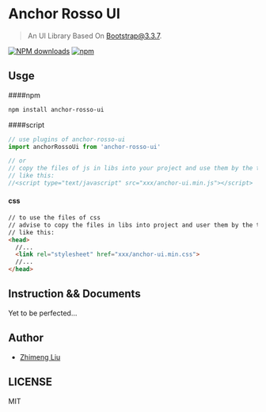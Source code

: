 # Anchor Rosso UI

> An UI Library Based On Bootstrap@3.3.7.

[![NPM downloads](https://img.shields.io/npm/dt/anchor-rosso-ui.svg)](https://www.npmjs.com/package/anchor-rosso-ui)
[![npm](https://img.shields.io/npm/v/npm.svg)](https://www.npmjs.com/package/anchor-rosso-ui)

## Usge

####npm
```bash
npm install anchor-rosso-ui
```

####script
```javascript
// use plugins of anchor-rosso-ui
import anchorRossoUi from 'anchor-rosso-ui'

// or
// copy the files of js in libs into your project and use them by the tag of script
// like this:
//<script type="text/javascript" src="xxx/anchor-ui.min.js"></script>
```

#### css

```html
// to use the files of css
// advise to copy the files in libs into project and user them by the tag of link
// like this:
<head>
  //...
  <link rel="stylesheet" href="xxx/anchor-ui.min.css">
  //...
</head>
```

## Instruction && Documents

Yet to be perfected...

## Author

* [Zhimeng Liu](https://github.com/liuzmeng)

## LICENSE

MIT